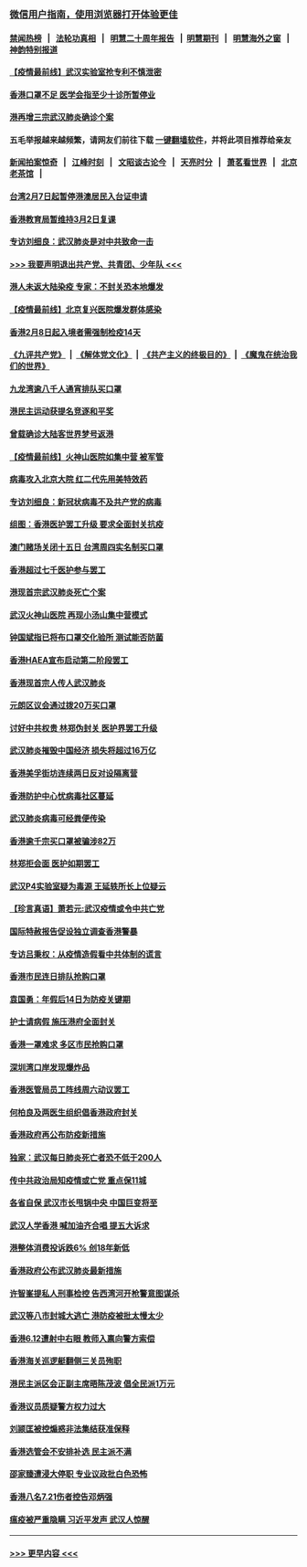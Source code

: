 ### [微信用户指南，使用浏览器打开体验更佳](https://github.com/gfw-breaker/banned-news1/blob/master/indexes/wechat-guide.md?t=0)
#### [禁闻热榜](热点新闻.md?t=0)  &nbsp;&nbsp;|&nbsp;&nbsp; [法轮功真相](https://github.com/gfw-breaker/truth/blob/master/README.md?t=0) &nbsp;&nbsp;|&nbsp;&nbsp; [明慧二十周年报告](https://github.com/gfw-breaker/mh-reports/blob/master/README.md?t=0) &nbsp;&nbsp;|&nbsp;&nbsp;[明慧期刊](https://github.com/gfw-breaker/mh-qikan) &nbsp;&nbsp;|&nbsp;&nbsp; [明慧海外之窗](https://github.com/gfw-breaker/mh-news/blob/master/README.md?t=0) &nbsp;&nbsp;|&nbsp;&nbsp; [神韵特别报道](https://github.com/gfw-breaker/mh-news/blob/master/shenyun.md?t=0)
#### [【疫情最前线】武汉实验室抢专利不慎泄密](../pages/nsc415/n11850310.md?t=02071722) 
#### [香港口罩不足 医学会指至少十诊所暂停业](../pages/nsc415/n11850301.md?t=02071722) 
#### [港再增三宗武汉肺炎确诊个案](../pages/nsc415/n11850328.md?t=02071722) 
#### 五毛举报越来越频繁，请网友们前往下载 [一键翻墙软件](https://github.com/gfw-breaker/ssr-accounts)，并将此项目推荐给亲友
#### [新闻拍案惊奇](https://github.com/gfw-breaker/banned-news1/blob/master/pages/link4.md) &nbsp;&nbsp;|&nbsp;&nbsp; [江峰时刻](https://github.com/gfw-breaker/banned-news1/blob/master/pages/link4.md) &nbsp;&nbsp;|&nbsp;&nbsp; [文昭谈古论今](https://github.com/gfw-breaker/banned-news1/blob/master/pages/link4.md) &nbsp;&nbsp;|&nbsp;&nbsp; [天亮时分](https://github.com/gfw-breaker/banned-news1/blob/master/pages/link4.md) &nbsp;&nbsp;|&nbsp;&nbsp; [萧茗看世界](https://github.com/gfw-breaker/banned-news1/blob/master/pages/link4.md) &nbsp;&nbsp;|&nbsp;&nbsp; [北京老茶馆](https://github.com/gfw-breaker/banned-news1/blob/master/pages/link4.md) &nbsp;&nbsp;|&nbsp;&nbsp; 
#### [台湾2月7日起暂停港澳居民入台证申请](../pages/nsc415/n11850304.md?t=02071722) 
#### [香港教育局暂维持3月2日复课](../pages/nsc415/n11850260.md?t=02071722) 
#### [专访刘细良：武汉肺炎是对中共致命一击](../pages/nsc415/n11849934.md?t=02071722) 
#### [>>> 我要声明退出共产党、共青团、少年队 <<<](https://github.com/begood0513/goodnews/blob/master/quit/letter.md) 
#### [港人未返大陆染疫 专家：不封关恐本地爆发](../pages/nsc415/n11848021.md?t=02071722) 
#### [【疫情最前线】北京复兴医院爆发群体感染](../pages/nsc415/n11847626.md?t=02071722) 
#### [香港2月8日起入境者需强制检疫14天](../pages/nsc415/n11847658.md?t=02071722) 
#### [《九评共产党》](https://github.com/begood0513/9ping.md/blob/master/README.md) &nbsp;|&nbsp; [《解体党文化》](../../../../jtdwh.md/blob/master/README.md)  &nbsp;|&nbsp; [《共产主义的终极目的》](../../../../gczydzjmd.md/blob/master/README.md) &nbsp;|&nbsp; [《魔鬼在统治我们的世界》](../../../../mgztzwmdsj.md/blob/master/README.md) 
#### [九龙湾逾八千人通宵排队买口罩](../pages/nsc415/n11847647.md?t=02071722) 
#### [港民主运动获提名竞逐和平奖](../pages/nsc415/n11847633.md?t=02071722) 
#### [曾载确诊大陆客世界梦号返港](../pages/nsc415/n11847608.md?t=02071722) 
#### [【疫情最前线】火神山医院如集中营 被军管](../pages/nsc415/n11847524.md?t=02071722) 
#### [病毒攻入北京大院 红二代先用美特效药](../pages/nsc415/n11847427.md?t=02071722) 
#### [专访刘细良：新冠状病毒不及共产党的病毒](../pages/nsc415/n11847164.md?t=02071722) 
#### [组图：香港医护罢工升级 要求全面封关抗疫](../pages/nsc415/n11844107.md?t=02071722) 
#### [澳门赌场关闭十五日 台湾周四实名制买口罩](../pages/nsc415/n11845083.md?t=02071722) 
#### [香港超过七千医护参与罢工](../pages/nsc415/n11845051.md?t=02071722) 
#### [港现首宗武汉肺炎死亡个案](../pages/nsc415/n11844998.md?t=02071722) 
#### [武汉火神山医院 再现小汤山集中营模式](../pages/nsc415/n11844763.md?t=02071722) 
#### [钟国斌指已将布口罩交化验所 测试能否防菌](../pages/nsc415/n11842783.md?t=02071722) 
#### [香港HAEA宣布启动第二阶段罢工](../pages/nsc415/n11842723.md?t=02071722) 
#### [香港现首宗人传人武汉肺炎](../pages/nsc415/n11842766.md?t=02071722) 
#### [元朗区议会通过拨20万买口罩](../pages/nsc415/n11842754.md?t=02071722) 
#### [讨好中共权贵 林郑伪封关 医护界罢工升级](../pages/nsc415/n11842359.md?t=02071722) 
#### [武汉肺炎摧毁中国经济 损失将超过16万亿](../pages/nsc415/n11839723.md?t=02071722) 
#### [香港美孚街坊连续两日反对设隔离营](../pages/nsc415/n11839962.md?t=02071722) 
#### [香港防护中心忧病毒社区蔓延](../pages/nsc415/n11839933.md?t=02071722) 
#### [武汉肺炎病毒可经粪便传染](../pages/nsc415/n11839939.md?t=02071722) 
#### [香港逾千宗买口罩被骗涉82万](../pages/nsc415/n11839914.md?t=02071722) 
#### [林郑拒会面 医护如期罢工](../pages/nsc415/n11839892.md?t=02071722) 
#### [武汉P4实验室疑为毒源 王延轶所长上位疑云](../pages/nsc415/n11835543.md?t=02071722) 
#### [【珍言真语】萧若元:武汉疫情或令中共亡党](../pages/nsc415/n11829394.md?t=02071722) 
#### [国际特赦报告促设独立调查香港警暴](../pages/nsc415/n11833845.md?t=02071722) 
#### [专访吕秉权：从疫情造假看中共体制的谎言](../pages/nsc415/n11833813.md?t=02071722) 
#### [香港市民连日排队抢购口罩](../pages/nsc415/n11833794.md?t=02071722) 
#### [袁国勇：年假后14日为防疫关键期](../pages/nsc415/n11831088.md?t=02071722) 
#### [护士请病假 施压港府全面封关](../pages/nsc415/n11831030.md?t=02071722) 
#### [香港一罩难求 多区市民抢购口罩](../pages/nsc415/n11831002.md?t=02071722) 
#### [深圳湾口岸发现爆炸品](../pages/nsc415/n11828802.md?t=02071722) 
#### [香港医管局员工阵线周六动议罢工](../pages/nsc415/n11828762.md?t=02071722) 
#### [何柏良及两医生组织倡香港政府封关](../pages/nsc415/n11828749.md?t=02071722) 
#### [香港政府再公布防疫新措施](../pages/nsc415/n11828716.md?t=02071722) 
#### [独家：武汉每日肺炎死亡者恐不低于200人](../pages/nsc415/n11828240.md?t=02071722) 
#### [传中共政治局知疫情或亡党 重点保11城](../pages/nsc415/n11828145.md?t=02071722) 
#### [各省自保 武汉市长甩锅中央 中国巨变将至](../pages/nsc415/n11828021.md?t=02071722) 
#### [武汉人学香港 喊加油齐合唱 提五大诉求](../pages/nsc415/n11827046.md?t=02071722) 
#### [港整体消费投诉跌6% 创18年新低](../pages/nsc415/n11817280.md?t=02071722) 
#### [香港政府公布武汉肺炎最新措施](../pages/nsc415/n11817152.md?t=02071722) 
#### [许智峯提私人刑事检控 告西湾河开枪警意图谋杀](../pages/nsc415/n11817132.md?t=02071722) 
#### [武汉等八市封城大逃亡 港防疫被批太慢太少](../pages/nsc415/n11817058.md?t=02071722) 
#### [香港6.12遭射中右眼 教师入禀向警方索偿](../pages/nsc415/n11814678.md?t=02071722) 
#### [香港海关巡逻艇翻侧三关员殉职](../pages/nsc415/n11814604.md?t=02071722) 
#### [港民主派区会正副主席晤陈茂波 倡全民派1万元](../pages/nsc415/n11814582.md?t=02071722) 
#### [香港议员质疑警方权力过大](../pages/nsc415/n11814560.md?t=02071722) 
#### [刘颕匡被控煽惑非法集结获准保释](../pages/nsc415/n11811727.md?t=02071722) 
#### [香港选管会不安排补选 民主派不满](../pages/nsc415/n11811691.md?t=02071722) 
#### [邵家臻遭浸大停职 专业议政批白色恐怖](../pages/nsc415/n11811670.md?t=02071722) 
#### [香港八名7.21伤者控告邓炳强](../pages/nsc415/n11811623.md?t=02071722) 
#### [瘟疫被严重隐瞒 习近平发声 武汉人惊醒](../pages/nsc415/n11811186.md?t=02071722) 

----
#### [ >>> 更早内容 <<< ](../indexes/nsc415-earlier.md)
